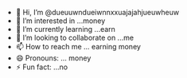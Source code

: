 - 👋 Hi, I’m @dueuuwndueiwnnxxuajajahjueuwheuw
- 👀 I’m interested in ...money 
- 🌱 I’m currently learning ...earn
- 💞️ I’m looking to collaborate on ...me 
- 📫 How to reach me ... earning money 
- 😄 Pronouns: ... money 
- ⚡ Fun fact: ...no

<!---
dueuuwndueiwnnxxuajajahjueuwheuw/dueuuwndueiwnnxxuajajahjueuwheuw is a ✨ special ✨ repository because its `README.md` (this file) appears on your GitHub profile.
You can click the Preview link to take a look at your changes.
--->
